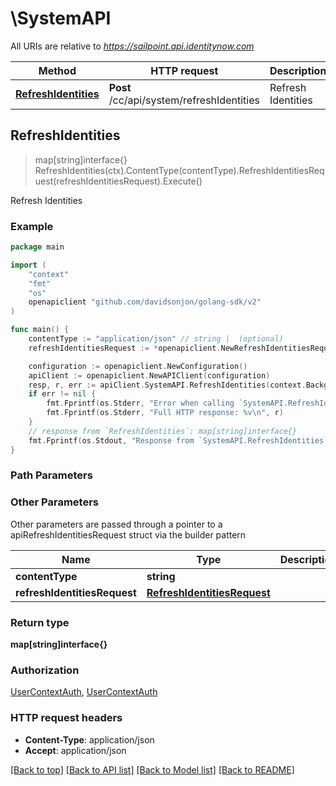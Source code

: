 # \SystemAPI

All URIs are relative to *https://sailpoint.api.identitynow.com*

Method | HTTP request | Description
------------- | ------------- | -------------
[**RefreshIdentities**](SystemAPI.md#RefreshIdentities) | **Post** /cc/api/system/refreshIdentities | Refresh Identities



## RefreshIdentities

> map[string]interface{} RefreshIdentities(ctx).ContentType(contentType).RefreshIdentitiesRequest(refreshIdentitiesRequest).Execute()

Refresh Identities



### Example

```go
package main

import (
    "context"
    "fmt"
    "os"
    openapiclient "github.com/davidsonjon/golang-sdk/v2"
)

func main() {
    contentType := "application/json" // string |  (optional)
    refreshIdentitiesRequest := *openapiclient.NewRefreshIdentitiesRequest() // RefreshIdentitiesRequest |  (optional)

    configuration := openapiclient.NewConfiguration()
    apiClient := openapiclient.NewAPIClient(configuration)
    resp, r, err := apiClient.SystemAPI.RefreshIdentities(context.Background()).ContentType(contentType).RefreshIdentitiesRequest(refreshIdentitiesRequest).Execute()
    if err != nil {
        fmt.Fprintf(os.Stderr, "Error when calling `SystemAPI.RefreshIdentities``: %v\n", err)
        fmt.Fprintf(os.Stderr, "Full HTTP response: %v\n", r)
    }
    // response from `RefreshIdentities`: map[string]interface{}
    fmt.Fprintf(os.Stdout, "Response from `SystemAPI.RefreshIdentities`: %v\n", resp)
}
```

### Path Parameters



### Other Parameters

Other parameters are passed through a pointer to a apiRefreshIdentitiesRequest struct via the builder pattern


Name | Type | Description  | Notes
------------- | ------------- | ------------- | -------------
 **contentType** | **string** |  | 
 **refreshIdentitiesRequest** | [**RefreshIdentitiesRequest**](RefreshIdentitiesRequest.md) |  | 

### Return type

**map[string]interface{}**

### Authorization

[UserContextAuth](../README.md#UserContextAuth), [UserContextAuth](../README.md#UserContextAuth)

### HTTP request headers

- **Content-Type**: application/json
- **Accept**: application/json

[[Back to top]](#) [[Back to API list]](../README.md#documentation-for-api-endpoints)
[[Back to Model list]](../README.md#documentation-for-models)
[[Back to README]](../README.md)

